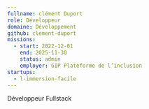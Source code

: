 ```yaml
---
fullname: clément Duport
role: Développeur
domaine: Développement
github: clement-duport
missions:
  - start: 2022-12-01
    end: 2025-11-30
    status: admin
    employer: GIP Plateforme de l’inclusion
startups:
  - l-immersion-facile
---
```


Développeur Fullstack

